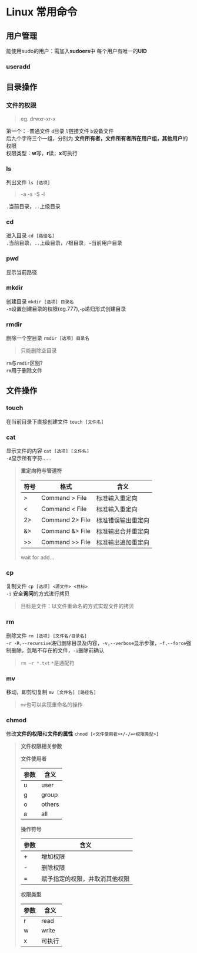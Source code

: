 # Linux 常用命令

## 用户管理
能使用sudo的用户：需加入**sudoers**中
每个用户有唯一的**UID**

### useradd

## 目录操作

### 文件的权限

> eg. drwxr-xr-x<br>

第一个：`-`普通文件 `d`目录 `l`链接文件 `b`设备文件<br>
后九个字符三个一组，分别为 **文件所有者，文件所有者所在用户组，其他用户**的权限<br>
权限类型：**w**写，**r**读，**x**可执行

### ls

列出文件 `ls [选项]`
> -a -s -S -l

`.`当前目录，`..`上级目录

### cd

进入目录 `cd [路径名]`<br>
`.`当前目录，`..`上级目录，`/`根目录，`~`当前用户目录

### pwd

显示当前路径

### mkdir

创建目录 `mkdir [选项] 目录名`<br>
`-m`设置创建目录的权限(eg.777),`-p`递归形式创建目录

### rmdir

删除一个空目录 `rmdir [选项] 目录名`<br>
> 只能删除空目录<br>

`rm`与`rmdir`区别?<br>
`rm`用于删除文件

## 文件操作

### touch

在当前目录下直接创建文件 `touch [文件名]`

### cat

显示文件的内容 `cat [选项] [文件名]`<br>
`-A`显示所有字符......

> **重定向符与管道符**<br>
>
> |符号|格式|含义|
> |---|---|---|
> |>|Command > File|标准输入重定向|
> |<|Command < File|标准输入重定向|
> |2>|Command 2> File|标准错误输出重定向|
> |&>|Command &> File|标准输出合并重定向|
> |>>|Command >> File|标准输出追加重定向|
> wait for add...

### cp

复制文件 `cp [选项] <源文件> <目标>` <br>
`-i` 安全**询问**的方式进行拷贝
> 目标是文件：以文件重命名的方式实现文件的拷贝

### rm

删除文件 `rm [选项] [文件名/目录名]`<br>
`-r -R,--recursive`递归删除目录及内容，`-v,--verbose`显示步骤，`-f,--force`强制删除，忽略不存在的文件，`-i`删除前确认
> `rm -r *.txt` `*`是通配符

### mv

移动，即剪切复制 `mv [文件名] [路径名]`
> `mv`也可以实现重命名的操作

### chmod

修改**文件的权限**和**文件的属性** `chmod [<文件使用者>+/-/=<权限类型>]`

> **文件权限相关参数**<br>
>
> **文件使用者**<br>
>
> |参数|含义|
> |--|--|
> |u|user|
> |g|group|
> |o|others|
> |a|all|
>
> **操作符号**<br>
>
> |参数|含义|
> |--|--|
> |+|增加权限|
> |-|删除权限|
> |=|赋予指定的权限，并取消其他权限|
>
> **权限类型**<br>
>
> |参数|含义|
> |--|--|
> |r|read|
> |w|write|
> |x|可执行|
